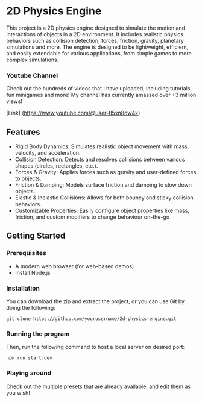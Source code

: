 # 2D Physics Engine

This project is a 2D physics engine designed to simulate the motion and interactions of objects in a 2D environment. It includes realistic physics behaviors such as collision detection, forces, friction, gravity, planetary simulations and more. The engine is designed to be lightweight, efficient, and easily extendable for various applications, from simple games to more complex simulations.

### Youtube Channel

Check out the hundreds of videos that I have uploaded, including tutorials, fun minigames and more!
My channel has currently amassed over +3 million views!

[Link] (https://www.youtube.com/@user-fl5xn8dw4k)

## Features
- Rigid Body Dynamics: Simulates realistic object movement with mass, velocity, and acceleration.
- Collision Detection: Detects and resolves collisions between various shapes (circles, rectangles, etc.).
- Forces & Gravity: Applies forces such as gravity and user-defined forces to objects.
- Friction & Damping: Models surface friction and damping to slow down objects.
- Elastic & Inelastic Collisions: Allows for both bouncy and sticky collision behaviors.
- Customizable Properties: Easily configure object properties like mass, friction, and custom modifiers to change behaviour on-the-go

## Getting Started

### Prerequisites
- A modern web browser (for web-based demos)
- Install Node.js

### Installation

You can download the zip and extract the project, or you can use Git by doing the following:
```
git clone https://github.com/yourusername/2d-physics-engine.git
```

### Running the program

Then, run the following command to host a local server on desired port:
```
npm run start:dev
```

### Playing around

Check out the multiple presets that are already available, and edit them as you wish!


